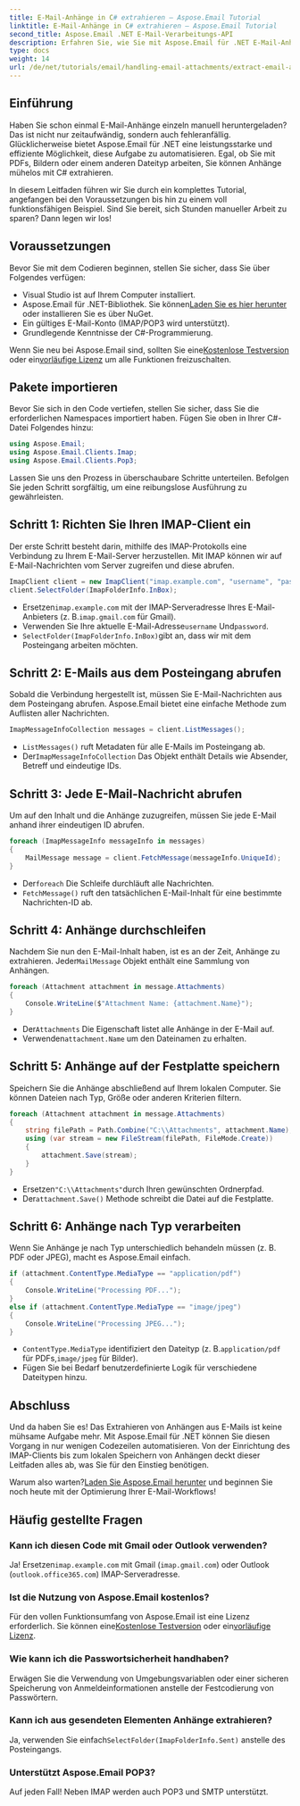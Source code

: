 ```yaml
---
title: E-Mail-Anhänge in C# extrahieren – Aspose.Email Tutorial
linktitle: E-Mail-Anhänge in C# extrahieren – Aspose.Email Tutorial
second_title: Aspose.Email .NET E-Mail-Verarbeitungs-API
description: Erfahren Sie, wie Sie mit Aspose.Email für .NET E-Mail-Anhänge in C# extrahieren. Schritt-für-Schritt-Anleitung mit Beispielen für PDFs, Bilder und mehr.
type: docs
weight: 14
url: /de/net/tutorials/email/handling-email-attachments/extract-email-attachments-in-csharp/
---
```

## Einführung

Haben Sie schon einmal E-Mail-Anhänge einzeln manuell heruntergeladen? Das ist nicht nur zeitaufwändig, sondern auch fehleranfällig. Glücklicherweise bietet Aspose.Email für .NET eine leistungsstarke und effiziente Möglichkeit, diese Aufgabe zu automatisieren. Egal, ob Sie mit PDFs, Bildern oder einem anderen Dateityp arbeiten, Sie können Anhänge mühelos mit C# extrahieren.

In diesem Leitfaden führen wir Sie durch ein komplettes Tutorial, angefangen bei den Voraussetzungen bis hin zu einem voll funktionsfähigen Beispiel. Sind Sie bereit, sich Stunden manueller Arbeit zu sparen? Dann legen wir los!

## Voraussetzungen

Bevor Sie mit dem Codieren beginnen, stellen Sie sicher, dass Sie über Folgendes verfügen:

- Visual Studio ist auf Ihrem Computer installiert.
-  Aspose.Email für .NET-Bibliothek. Sie können[Laden Sie es hier herunter](https://releases.aspose.com/email/net/) oder installieren Sie es über NuGet.
- Ein gültiges E-Mail-Konto (IMAP/POP3 wird unterstützt).
- Grundlegende Kenntnisse der C#-Programmierung.

 Wenn Sie neu bei Aspose.Email sind, sollten Sie eine[Kostenlose Testversion](https://releases.aspose.com/) oder ein[vorläufige Lizenz](https://purchase.aspose.com/temporary-license/) um alle Funktionen freizuschalten.

## Pakete importieren

Bevor Sie sich in den Code vertiefen, stellen Sie sicher, dass Sie die erforderlichen Namespaces importiert haben. Fügen Sie oben in Ihrer C#-Datei Folgendes hinzu:

```csharp
using Aspose.Email;
using Aspose.Email.Clients.Imap;
using Aspose.Email.Clients.Pop3;
```

Lassen Sie uns den Prozess in überschaubare Schritte unterteilen. Befolgen Sie jeden Schritt sorgfältig, um eine reibungslose Ausführung zu gewährleisten.


## Schritt 1: Richten Sie Ihren IMAP-Client ein

Der erste Schritt besteht darin, mithilfe des IMAP-Protokolls eine Verbindung zu Ihrem E-Mail-Server herzustellen. Mit IMAP können wir auf E-Mail-Nachrichten vom Server zugreifen und diese abrufen.

```csharp
ImapClient client = new ImapClient("imap.example.com", "username", "password");
client.SelectFolder(ImapFolderInfo.InBox);
```

-  Ersetzen`imap.example.com` mit der IMAP-Serveradresse Ihres E-Mail-Anbieters (z. B.`imap.gmail.com` für Gmail).
-  Verwenden Sie Ihre aktuelle E-Mail-Adresse`username` Und`password`.
- `SelectFolder(ImapFolderInfo.InBox)`gibt an, dass wir mit dem Posteingang arbeiten möchten.


## Schritt 2: E-Mails aus dem Posteingang abrufen

Sobald die Verbindung hergestellt ist, müssen Sie E-Mail-Nachrichten aus dem Posteingang abrufen. Aspose.Email bietet eine einfache Methode zum Auflisten aller Nachrichten.

```csharp
ImapMessageInfoCollection messages = client.ListMessages();
```

- `ListMessages()` ruft Metadaten für alle E-Mails im Posteingang ab.
-  Der`ImapMessageInfoCollection` Das Objekt enthält Details wie Absender, Betreff und eindeutige IDs.


## Schritt 3: Jede E-Mail-Nachricht abrufen

Um auf den Inhalt und die Anhänge zuzugreifen, müssen Sie jede E-Mail anhand ihrer eindeutigen ID abrufen.


```csharp
foreach (ImapMessageInfo messageInfo in messages)
{
    MailMessage message = client.FetchMessage(messageInfo.UniqueId);
}
```

-  Der`foreach` Die Schleife durchläuft alle Nachrichten.
- `FetchMessage()` ruft den tatsächlichen E-Mail-Inhalt für eine bestimmte Nachrichten-ID ab.


## Schritt 4: Anhänge durchschleifen

 Nachdem Sie nun den E-Mail-Inhalt haben, ist es an der Zeit, Anhänge zu extrahieren. Jeder`MailMessage` Objekt enthält eine Sammlung von Anhängen.

```csharp
foreach (Attachment attachment in message.Attachments)
{
    Console.WriteLine($"Attachment Name: {attachment.Name}");
}
```

-  Der`Attachments` Die Eigenschaft listet alle Anhänge in der E-Mail auf.
-  Verwenden`attachment.Name` um den Dateinamen zu erhalten.


## Schritt 5: Anhänge auf der Festplatte speichern

Speichern Sie die Anhänge abschließend auf Ihrem lokalen Computer. Sie können Dateien nach Typ, Größe oder anderen Kriterien filtern.

```csharp
foreach (Attachment attachment in message.Attachments)
{
    string filePath = Path.Combine("C:\\Attachments", attachment.Name);
    using (var stream = new FileStream(filePath, FileMode.Create))
    {
        attachment.Save(stream);
    }
}
```

-  Ersetzen`"C:\\Attachments"`durch Ihren gewünschten Ordnerpfad.
-  Der`attachment.Save()` Methode schreibt die Datei auf die Festplatte.


## Schritt 6: Anhänge nach Typ verarbeiten

Wenn Sie Anhänge je nach Typ unterschiedlich behandeln müssen (z. B. PDF oder JPEG), macht es Aspose.Email einfach.

```csharp
if (attachment.ContentType.MediaType == "application/pdf")
{
    Console.WriteLine("Processing PDF...");
}
else if (attachment.ContentType.MediaType == "image/jpeg")
{
    Console.WriteLine("Processing JPEG...");
}
```

- `ContentType.MediaType` identifiziert den Dateityp (z. B.`application/pdf` für PDFs,`image/jpeg` für Bilder).
- Fügen Sie bei Bedarf benutzerdefinierte Logik für verschiedene Dateitypen hinzu.


## Abschluss

Und da haben Sie es! Das Extrahieren von Anhängen aus E-Mails ist keine mühsame Aufgabe mehr. Mit Aspose.Email für .NET können Sie diesen Vorgang in nur wenigen Codezeilen automatisieren. Von der Einrichtung des IMAP-Clients bis zum lokalen Speichern von Anhängen deckt dieser Leitfaden alles ab, was Sie für den Einstieg benötigen. 

 Warum also warten?[Laden Sie Aspose.Email herunter](https://releases.aspose.com/email/net/) und beginnen Sie noch heute mit der Optimierung Ihrer E-Mail-Workflows!


## Häufig gestellte Fragen

### Kann ich diesen Code mit Gmail oder Outlook verwenden?
 Ja! Ersetzen`imap.example.com` mit Gmail (`imap.gmail.com`) oder Outlook (`outlook.office365.com`) IMAP-Serveradresse.

### Ist die Nutzung von Aspose.Email kostenlos?
 Für den vollen Funktionsumfang von Aspose.Email ist eine Lizenz erforderlich. Sie können eine[Kostenlose Testversion](https://releases.aspose.com/) oder ein[vorläufige Lizenz](https://purchase.aspose.com/temporary-license/).

### Wie kann ich die Passwortsicherheit handhaben?
Erwägen Sie die Verwendung von Umgebungsvariablen oder einer sicheren Speicherung von Anmeldeinformationen anstelle der Festcodierung von Passwörtern.

### Kann ich aus gesendeten Elementen Anhänge extrahieren?
 Ja, verwenden Sie einfach`SelectFolder(ImapFolderInfo.Sent)` anstelle des Posteingangs.

### Unterstützt Aspose.Email POP3?
Auf jeden Fall! Neben IMAP werden auch POP3 und SMTP unterstützt.